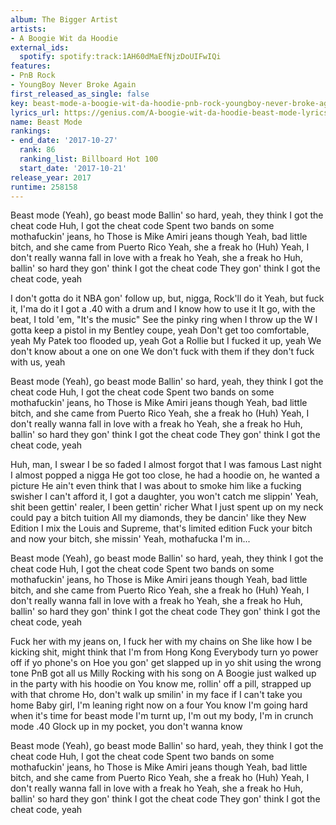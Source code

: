 ```yaml
---
album: The Bigger Artist
artists:
- A Boogie Wit da Hoodie
external_ids:
  spotify: spotify:track:1AH60dMaEfNjzDoUIFwIQi
features:
- PnB Rock
- YoungBoy Never Broke Again
first_released_as_single: false
key: beast-mode-a-boogie-wit-da-hoodie-pnb-rock-youngboy-never-broke-again
lyrics_url: https://genius.com/A-boogie-wit-da-hoodie-beast-mode-lyrics
name: Beast Mode
rankings:
- end_date: '2017-10-27'
  rank: 86
  ranking_list: Billboard Hot 100
  start_date: '2017-10-21'
release_year: 2017
runtime: 258158
---
```

Beast mode (Yeah), go beast mode
Ballin' so hard, yeah, they think I got the cheat code
Huh, I got the cheat code
Spent two bands on some mothafuckin' jeans, ho
Those is Mike Amiri jeans though
Yeah, bad little bitch, and she came from Puerto Rico
Yeah, she a freak ho (Huh)
Yeah, I don't really wanna fall in love with a freak ho
Yeah, she a freak ho
Huh, ballin' so hard they gon' think I got the cheat code
They gon' think I got the cheat code, yeah


I don't gotta do it
NBA gon' follow up, but, nigga, Rock'll do it
Yeah, but fuck it, I'ma do it
I got a .40 with a drum and I know how to use it
It go, with the beat, I told 'em, "It's the music"
See the pinky ring when I throw up the W
I gotta keep a pistol in my Bentley coupe, yeah
Don't get too comfortable, yeah
My Patek too flooded up, yeah
Got a Rollie but I fucked it up, yeah
We don't know about a one on one
We don't fuck with them if they don't fuck with us, yeah


Beast mode (Yeah), go beast mode
Ballin' so hard, yeah, they think I got the cheat code
Huh, I got the cheat code
Spent two bands on some mothafuckin' jeans, ho
Those is Mike Amiri jeans though
Yeah, bad little bitch, and she came from Puerto Rico
Yeah, she a freak ho (Huh)
Yeah, I don't really wanna fall in love with a freak ho
Yeah, she a freak ho
Huh, ballin' so hard they gon' think I got the cheat code
They gon' think I got the cheat code, yeah


Huh, man, I swear I be so faded
I almost forgot that I was famous
Last night I almost popped a nigga
He got too close, he had a hoodie on, he wanted a picture
He ain't even think that I was about to smoke him like a fucking swisher
I can't afford it, I got a daughter, you won't catch me slippin'
Yeah, shit been gettin' realer, I been gettin' richer
What I just spent up on my neck could pay a bitch tuition
All my diamonds, they be dancin' like they New Edition
I mix the Louis and Supreme, that's limited edition
Fuck your bitch and now your bitch, she missin'
Yeah, mothafucka I'm in...


Beast mode (Yeah), go beast mode
Ballin' so hard, yeah, they think I got the cheat code
Huh, I got the cheat code
Spent two bands on some mothafuckin' jeans, ho
Those is Mike Amiri jeans though
Yeah, bad little bitch, and she came from Puerto Rico
Yeah, she a freak ho (Huh)
Yeah, I don't really wanna fall in love with a freak ho
Yeah, she a freak ho
Huh, ballin' so hard they gon' think I got the cheat code
They gon' think I got the cheat code, yeah


Fuck her with my jeans on, I fuck her with my chains on
She like how I be kicking shit, might think that I'm from Hong Kong
Everybody turn yo power off if yo phone's on
Hoe you gon' get slapped up in yo shit using the wrong tone
PnB got all us Milly Rocking with his song on
A Boogie just walked up in the party with his hoodie on
You know me, rollin' off a pill, strapped up with that chrome
Ho, don't walk up smilin' in my face if I can't take you home
Baby girl, I'm leaning right now on a four
You know I'm going hard when it's time for beast mode
I'm turnt up, I'm out my body, I'm in crunch mode
.40 Glock up in my pocket, you don't wanna know


Beast mode (Yeah), go beast mode
Ballin' so hard, yeah, they think I got the cheat code
Huh, I got the cheat code
Spent two bands on some mothafuckin' jeans, ho
Those is Mike Amiri jeans though
Yeah, bad little bitch, and she came from Puerto Rico
Yeah, she a freak ho (Huh)
Yeah, I don't really wanna fall in love with a freak ho
Yeah, she a freak ho
Huh, ballin' so hard they gon' think I got the cheat code
They gon' think I got the cheat code, yeah
